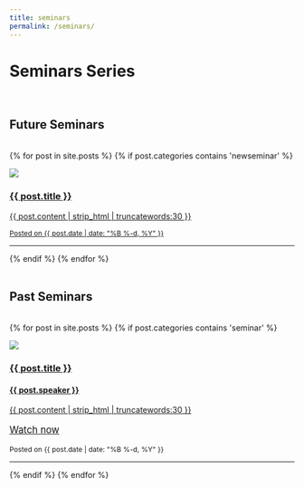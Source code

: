 ```yaml
---
title: seminars
permalink: /seminars/
---
```

# **Seminars Series**
<br>

## Future Seminars
<br>
<div class="content list">
  {% for post in site.posts %}
     {% if post.categories contains 'newseminar' %}
          <div class="list-item">
            <p class="list-post-title">
              <a href="{{ post.url | prepend: site.baseurl }}">
                  <div class="row">
                        <div class="col-sm-4">
                            <img src="/{% if post.header-img %}{{ post.header-img }}{% else %}{{ site.header-img }}{% endif %}">
                        </div>
                        <div class="col-sm-8">
                            <h3 class="post-title">
                                {{ post.title }}
                            </h3>
                            <p class="list-post-title" >
                              {{ post.content | strip_html | truncatewords:30 }}
                            </p>
                            <p class="list-detail" style="font-size: 0.87em;">
                              Posted on {{ post.date | date: "%B %-d, %Y" }}
                            </p>
                        </div>                    
                  </div>
                  <hr/>
              </a>
            </p>
          </div>
     {% endif %}  
  {% endfor %}
</div>
<br>

## Past Seminars
<br>
<div class="content list">
  {% for post in site.posts %}
     {% if post.categories contains 'seminar' %}
          <div class="list-item">
            <p class="list-post-title">
              <a href="{{ post.url | prepend: site.baseurl }}">
                  <div class="row">
                        <div class="col-sm-4">
                            <img src="/{% if post.header-img %}{{ post.header-img }}{% else %}{{ site.header-img }}{% endif %}">
                        </div>
                        <div class="col-sm-8">
                            <h3 class="post-title">
                                {{ post.title }}
                            </h3>
                            <h4 class="list-detail">
                                {{ post.speaker }}
                            </h4>
                            <p class="list-detail" >
                              {{ post.content | strip_html | truncatewords:30 }}
                            </p>
                            <p class="list-detail" style="font-size: 1.2em;">
                              <a class="video" href="{{ post.video }}"><i class="fa fa-youtube"></i> Watch now</a>
                            </p>
                            <p class="list-detail" style="font-size: 0.87em;">
                              Posted on {{ post.date | date: "%B %-d, %Y" }}
                            </p>
                        </div>                    
                  </div>
                  <hr/>
              </a>
            </p>
          </div>         
     {% endif %}
  {% endfor %}
</div>
